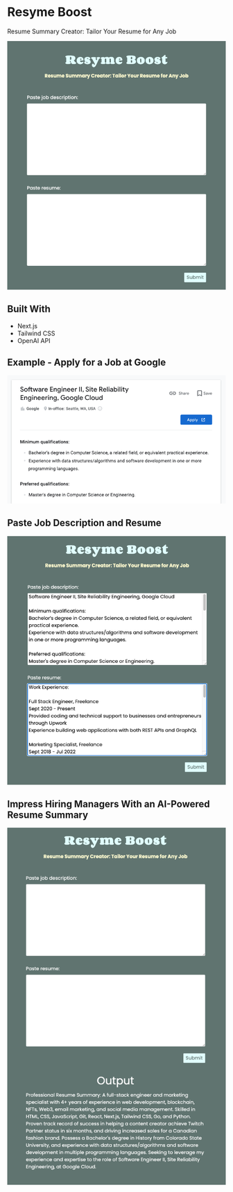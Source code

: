 # Resyme Boost

Resume Summary Creator: Tailor Your Resume for Any Job

<img src="image01.png" width="700">

## Built With

- Next.js
- Tailwind CSS
- OpenAI API

## Example - Apply for a Job at Google

<img src="google-job.png" width="700">

## Paste Job Description and Resume

<img src="image02.png" width="700">

## Impress Hiring Managers With an AI-Powered Resume Summary

<img src="output.png" width="700">
